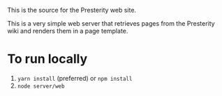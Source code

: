 This is the source for the Presterity web site.

This is a very simple web server that retrieves pages from the Presterity
wiki and renders them in a page template.

# To run locally

1. `yarn install` (preferred) or `npm install`
2. `node server/web`
